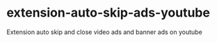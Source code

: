 # extension-auto-skip-ads-youtube
Extension auto skip and close video ads and banner ads on youtube
